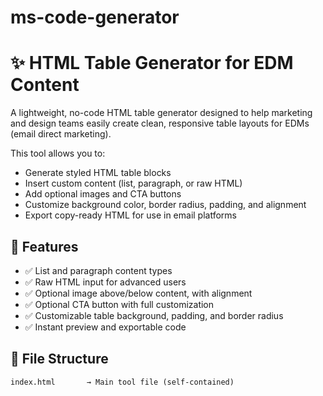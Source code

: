 # ms-code-generator

# ✨ HTML Table Generator for EDM Content

A lightweight, no-code HTML table generator designed to help marketing and design teams easily create clean, responsive table layouts for EDMs (email direct marketing).

This tool allows you to:

- Generate styled HTML table blocks
- Insert custom content (list, paragraph, or raw HTML)
- Add optional images and CTA buttons
- Customize background color, border radius, padding, and alignment
- Export copy-ready HTML for use in email platforms

## 🚀 Features

- ✅ List and paragraph content types
- ✅ Raw HTML input for advanced users
- ✅ Optional image above/below content, with alignment
- ✅ Optional CTA button with full customization
- ✅ Customizable table background, padding, and border radius
- ✅ Instant preview and exportable code



## 📁 File Structure

```plaintext
index.html       → Main tool file (self-contained)
